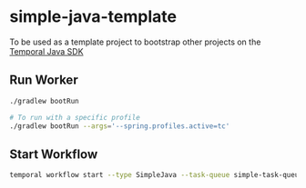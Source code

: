 # simple-java-template

To be used as a template project to bootstrap other projects on
the [Temporal Java SDK](https://github.com/temporalio/sdk-java)

## Run Worker

```bash
./gradlew bootRun

# To run with a specific profile
./gradlew bootRun --args='--spring.profiles.active=tc'
```

## Start Workflow

```bash
temporal workflow start --type SimpleJava --task-queue simple-task-queue --input '{"val":"foo"}'
```
